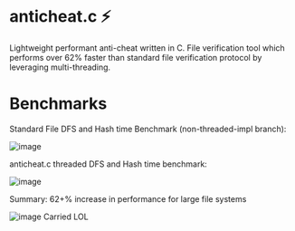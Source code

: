 # anticheat.c ⚡
Lightweight performant anti-cheat written in C.
File verification tool which performs over 62% faster than standard file verification protocol by 
leveraging multi-threading.

# Benchmarks

Standard File DFS and Hash time Benchmark (non-threaded-impl branch):

![image](https://github.com/PoromKamal/anticheat.c/assets/62628923/05a8e79b-e232-48bd-9e5a-04638691832d)


anticheat.c threaded DFS and Hash time benchmark:

![image](https://github.com/PoromKamal/anticheat.c/assets/62628923/9b0e464d-7c94-4906-b8e0-b9d7d6c3ee60)


Summary:
62+% increase in performance for large file systems

![image](https://github.com/PoromKamal/anticheat.c/assets/62628923/aca42a91-137c-4b5b-8661-56124cc34c32)
Carried LOL
